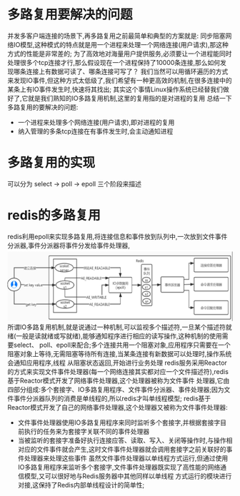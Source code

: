 # 多路复用要解决的问题
  并发多客户端连接的场景下,再多路复用之前最简单和典型的方案就是: 同步阻塞网络IO模型,这种模式的特点就是用一个进程来处理一个网络连接(用户请求),那这种方式的性能是非常差的;
为了高效地对海量用户提供服务,必须要让一个进程能同时处理很多个tcp连接才行,那么假设现在一个进程保持了10000条连接,那么如何发现哪条连接上有数据可读了、哪条连接可写了？
  我们当然可以用循环遍历的方式来发现IO事件,但这种方式太低级了,我们希望有一种更高效的机制,在很多连接中的某条上有IO事件发生时,快速将其找出;
  其实这个事情Linux操作系统已经替我们做好了,它就是我们熟知的IO多路复用机制,这里的复用指的是对进程的复用
  总结一下多路复用的要解决的问题:
  - 一个进程来处理多个网络连接(用户请求),即对进程的复用
  - 纳入管理的多条tcp连接在有事件发生时,会主动通知进程

# 多路复用的实现
  可以分为 select -> poll -> epoll 三个阶段来描述
  
# redis的多路复用
  redis利用epoll来实现多路复用,将连接信息和事件放到队列中,一次放到文件事件分派器,事件分派器将事件分发给事件处理器,![流程图示](../image/多路复用示意图.png)
  所谓IO多路复用机制,就是说通过一种机制,可以监视多个描述符,一旦某个描述符就绪(一般是读就绪或写就绪),能够通知程序进行相应的读写操作,这种机制的使用需要select、
poll、epoll来配合;多个连接共用一个阻塞对象,应用程序只需要在一个阻塞对象上等待,无需阻塞等待所有连接,当某条连接有新数据可以处理时,操作系统会通知应用程序,线程
从阻塞状态返回,开始进行业务处理
  redis服务采用Reactor的方式来实现文件事件处理器(每一个网络连接其实都对应一个文件描述符),redis基于Reactor模式开发了网络事件处理器,这个处理器被称为文件事件
处理器,它由四部分组成:多个套接字、IO多路复用程序、文件事件分派器、事件处理器;因为文件事件分派器队列的消费是单线程的,所以redis才叫单线程模型;
  redis基于Reactor模式开发了自己的网络事件处理器,这个处理器又被称为文件事件处理器:
  - 文件事件处理器使用IO多路复用程序来同时监听多个套接字,并根据套接字目前执行的任务来为套接字关联不同的事件处理器
  - 当被监听的套接字准备好执行连接应答、读取、写入、关闭等操作时,与操作相对应的文件事件就会产生,这时文件事件处理器就会调用套接字之前关联好的事件处理器来处理这些事件
  虽然文件事件处理器以单线程方式运行,但通过使用IO多路复用程序来监听多个套接字,文件事件处理器既实现了高性能的网络通信模型,又可以很好地与Redis服务器中其他同样以单线程
  方式运行的模块进行对接,这保持了Redis内部单线程设计的简单性;